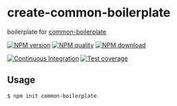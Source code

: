 # create-common-boilerplate

boilerplate for [common-boilerplate](https://github.com/node-modules/common-boilerplate)

[![NPM version](https://img.shields.io/npm/v/create-common-boilerplate.svg?style=flat-square)](https://npmjs.org/package/create-common-boilerplate)
[![NPM quality](http://npm.packagequality.com/shield/create-common-boilerplate.svg?style=flat-square)](http://packagequality.com/#?package=create-common-boilerplate)
[![NPM download](https://img.shields.io/npm/dm/create-common-boilerplate.svg?style=flat-square)](https://npmjs.org/package/create-common-boilerplate)

[![Continuous Integration](https://github.com/node-modules/create-common-boilerplate/actions/workflows/nodejs.yml/badge.svg)](https://github.com/node-modules/create-common-boilerplate/actions/workflows/nodejs.yml)
[![Test coverage](https://img.shields.io/codecov/c/github/node-modules/create-common-boilerplate.svg?style=flat-square)](https://codecov.io/gh/node-modules/create-common-boilerplate)

## Usage

```bash
$ npm init common-boilerplate
```
